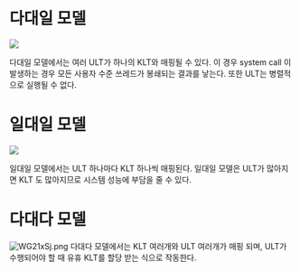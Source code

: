 
# 다대일 모델

![](https://i.imgur.com/JofNQ63.png)

다대일 모델에서는 여러 ULT가 하나의 KLT와 매핑될 수 있다. 이 경우 system call 이 발생하는 경우 모든 사용자 수준 쓰레드가 봉쇄되는 결과를 낳는다. 또한 ULT는 병렬적으로 실행될 수 없다.
# 일대일 모델
![](https://i.imgur.com/KTvbfkM.png)

일대일 모델에서는 ULT 하나마다 KLT 하나씩 매핑된다. 일대일 모델은 ULT가 많아지면 KLT 도 많아지므로 시스템 성능에 부담을 줄 수 있다.

# 다대다 모델
![WG21xSj.png](https://i.imgur.com/WG21xSj.png)
다대다 모델에서는 KLT 여러개와 ULT 여러개가 매핑 되며, ULT가 수행되어야 할 때 유휴 KLT를 할당 받는 식으로 작동한다.
